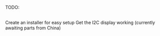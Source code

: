  TODO:<br><br>

   Create an installer for easy setup
   Get the I2C display working (currently awaiting parts from China)
